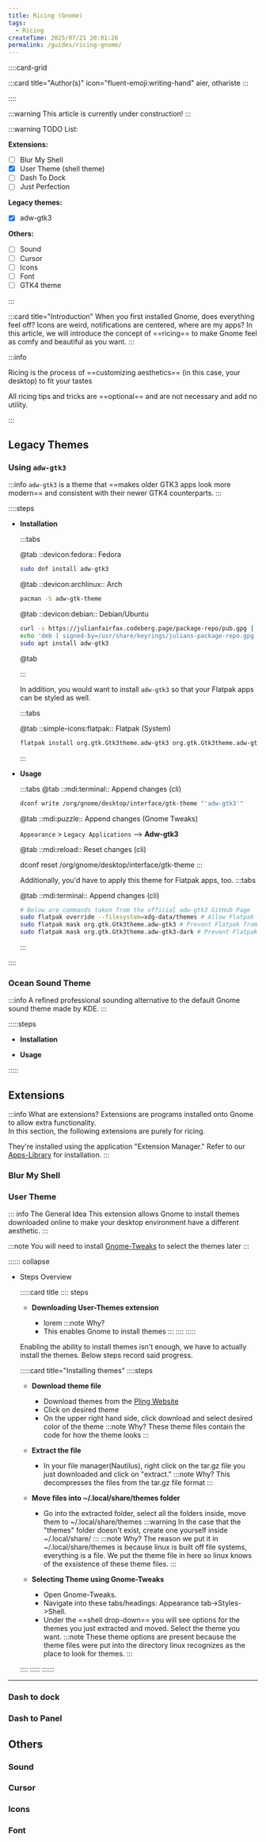 ```yaml
---
title: Ricing (Gnome)
tags:
  - Ricing
createTime: 2025/07/21 20:01:26
permalink: /guides/ricing-gnome/
---
```


::::card-grid

:::card title="Author(s)" icon="fluent-emoji:writing-hand"
aier, othariste
:::

<!-- :::card title="Co-author(s)" icon="fluent-emoji:two-hearts"

::: -->

::::

<!-- end of card grid -->

:::warning This article is currently under construction!
:::

:::warning TODO List:

**Extensions:**

- [ ] Blur My Shell
- [x] User Theme (shell theme)
- [ ] Dash To Dock
- [ ] Just Perfection

**Legacy themes:**

- [x] adw-gtk3

**Others:**

- [ ] Sound
- [ ] Cursor
- [ ] Icons
- [ ] Font
- [ ] GTK4 theme

:::

:::card title="Introduction"
When you first installed Gnome, does everything feel off? Icons are weird, notifications are centered, where are my apps? In this article, we will introduce the concept of ==ricing== to make Gnome feel as comfy and beautiful as you want.
:::

:::info

Ricing is the process of ==customizing aesthetics== (in this case, your desktop) to fit your tastes

All ricing tips and tricks are ==optional== and are not necessary and add no utility.

:::

## Legacy Themes

### Using `adw-gtk3`

:::info `adw-gtk3` is a theme that ==makes older GTK3 apps look more modern== and consistent with their newer GTK4 counterparts.
:::

::::steps

- **Installation**

  :::tabs

  @tab ::devicon:fedora:: Fedora

  ```bash
  sudo dnf install adw-gtk3
  ```

  @tab ::devicon:archlinux:: Arch

  ```bash
  pacman -S adw-gtk-theme
  ```

  @tab ::devicon:debian:: Debian/Ubuntu

  ```bash
  curl -s https://julianfairfax.codeberg.page/package-repo/pub.gpg | gpg --dearmor | sudo dd of=/usr/share/keyrings/julians-package-repo.gpg
  echo 'deb [ signed-by=/usr/share/keyrings/julians-package-repo.gpg ] https://julianfairfax.codeberg.page/package-repo/debs packages main' | sudo tee /etc/apt/sources.list.d/julians-package-repo.list
  sudo apt install adw-gtk3
  ```

  @tab

  :::

  In addition, you would want to install `adw-gtk3` so that your Flatpak apps can be styled as well.

  :::tabs

  @tab ::simple-icons:flatpak:: Flatpak (System)

  ```bash
  flatpak install org.gtk.Gtk3theme.adw-gtk3 org.gtk.Gtk3theme.adw-gtk3-dark
  ```

  :::

- **Usage**

  :::tabs
  @tab ::mdi:terminal:: Append changes (cli)

  ```bash
  dconf write /org/gnome/desktop/interface/gtk-theme "'adw-gtk3'"
  ```

  @tab ::mdi:puzzle:: Append changes (Gnome Tweaks)

  `Appearance` > `Legacy Applications` --> **Adw-gtk3**

  @tab ::mdi:reload:: Reset changes (cli)

  dconf reset /org/gnome/desktop/interface/gtk-theme
  :::

  Additionally, you'd have to apply this theme for Flatpak apps, too.
  :::tabs

  @tab ::mdi:terminal:: Append changes (cli)

  ```bash
  # Below are commands taken from the official adw-gtk3 GitHub Page
  sudo flatpak override --filesystem=xdg-data/themes # Allow Flatpak apps to access system theme folder
  sudo flatpak mask org.gtk.Gtk3theme.adw-gtk3 # Prevent Flatpak from updating/replacing the adw-gtk3 theme
  sudo flatpak mask org.gtk.Gtk3theme.adw-gtk3-dark # Prevent Flatpak from updating/replacing the adw-gtk3-dark theme
  ```

  :::

::::

### Ocean Sound Theme

:::info A refined professional sounding alternative to the default Gnome sound theme made by KDE.
:::

:::::steps

- **Installation**

- **Usage**

:::::

## **Extensions**

:::info What are extensions?
Extensions are programs installed onto Gnome to allow extra functionality.  
In this section, the following extensions are purely for ricing.

They're installed using the application "Extension Manager."
Refer to our [Apps-Library](../notes/linux-apps/gnomie.md) for installation.
:::

### Blur My Shell

### User Theme

::: info The General Idea
This extension allows Gnome to install themes downloaded online to make your desktop environment have a different aesthetic.
:::

:::note You will need to install [Gnome-Tweaks](../notes/linux-apps/gnomie.md) to select the themes later
:::

:::::: collapse

- Steps Overview

  :::::card title
  :::: steps

  - **Downloading User-Themes extension**

    - lorem
      :::note Why?
    - This enables Gnome to install themes
      :::
      ::::
      :::::

  Enabling the ability to install themes isn't enough, we have to actually install the themes. Below steps record said progress.

  :::::card title="Installing themes"
  ::::steps

  - **Download theme file**

    - Download themes from the [Pling Website](https://www.gnome-look.org/browse?cat=134&ord=latest)
    - Click on desired theme
    - On the upper right hand side, click download and select desired color of the theme
      :::note Why?
      These theme files contain the code for how the theme looks
      :::

  - **Extract the file**

    - In your file manager(Nautilus), right click on the tar.gz file you just downloaded and click on "extract."
      :::note Why?
      This decompresses the files from the tar.gz file format
      :::

  - **Move files into ~/.local/share/themes folder**

    - Go into the extracted folder, select all the folders inside, move them to ~/.local/share/themes
      :::warning
      In the case that the "themes" folder doesn't exist, create one yourself inside ~/.local/share/
      :::
      :::note Why?
      The reason we put it in ~/.local/share/themes is because linux is built off file systems, everything is a file. We put the theme file in here so linux knows of the exsistence of these theme files.
      :::

  - **Selecting Theme using Gnome-Tweaks**

    - Open Gnome-Tweaks.
    - Navigate into these tabs/headings: Appearance tab->Styles->Shell.
    - Under the ==shell drop-down== you will see options for the themes you just extracted and moved. Select the theme you want.
      :::note
      These theme options are present because the theme files were put into the directory linux recognizes as the place to look for themes.
      :::

  ::::
  :::::
  ::::::

---

### Dash to dock

### Dash to Panel

## Others

### Sound

### Cursor

### Icons

### Font
